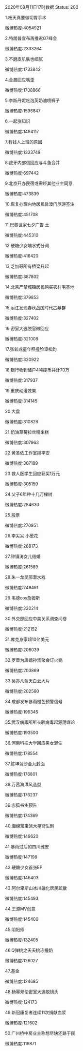 2020年08月11日17时数据
Status: 200

1.杨天真要做切胃手术

微博热度:4054921

2.特朗普宣布再推迟G7峰会

微博热度:2333264

3.不磨皮肌肤也细腻

微博热度:1733842

4.金晨回应嘴歪

微博热度:1708866

5.李斯丹妮吃泡芙奶油喷裤子

微博热度:1596647

6.一起涨知识

微博热度:1494117

7.有钱人上班的原因

微博热度:1333749

8.虎牙内部信回应与斗鱼合并

微博热度:697442

9.北京开办民宿或需经其他业主同意

微博热度:473839

10.恢复办理内地居民赴澳门旅游签注

微博热度:451708

11.巴黎世家七夕广告 土

微博热度:445310

12.硬糖少女端水式分词

微博热度:418420

13.芝加哥所有桥梁升起

微博热度:387802

14.北京严禁城镇居民购买农村宅基地

微博热度:379853

15.丽江发现春秋战国时代古墓群

微博热度:327402

16.密室大逃脱官微回应

微博热度:321008

17.张新成童年照撞脸谭松韵

微博热度:320922

18.银行收到储户4吨硬币共计70万

微博热度:317937

19.重庆动漫效果

微博热度:314145

20.大盘

微博热度:310826

21.奶油草莓拉丝糯米糕

微博热度:307963

22.黄圣依工作室报平安

微博热度:307189

23.救人医学生回应获奖1万元

微博热度:305159

24.父子6年种十几万棵树

微博热度:284630

25.股票

微博热度:270951

26.李尖尖 小葱花

微博热度:268173

27.钟镇涛女儿结婚

微博热度:261589

28.朱一龙吴邪潜水戏

微博热度:249491

29.韦德cos詹姆斯

微博热度:230214

30.外交部回应中美关系调查问卷

微博热度:212152

31.库克身家超10亿美元

微博热度:208039

32.罗晋为唐嫣孙坚聚会订火锅

微博热度:203869

33.吴亦凡蓝天白云大片

微博热度:202560

34.成都发布暴雨橙色预警信号

微博热度:199345

35.武汉病毒所所长驳病毒起源阴谋论

微博热度:193500

36.河南科技大学回应男女混住

微博热度:178554

37.陈坤芭莎金九封面

微博热度:176801

38.万茜海洋风造型

微博热度:176237

39.赤狐书生预告

微博热度:174369

40.海绵宝宝派大星衍生剧

微博热度:149620

41.暴雨过后的四川雅安

微博热度:147198

42.硬糖少女首张EP

微博热度:146403

43.阿尔卑斯山冰川融化居民疏散

微博热度:145493

44.王源MV创意

微博热度:145400

45.阴阳师

微博热度:132405

46.Q弹桃之夭夭桃冻撞奶

微博热度:126027

47.基金

微博热度:124685

48.杨幂邓伦密室大逃脱镜头

微博热度:124173

49.新冠康复者连续11次捐献血浆

微博热度:121602

50.广州桥中房业主称想尽快还路于民

微博热度:119871

